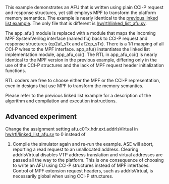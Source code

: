This example demonstrates an AFU that is written using plain CCI-P request and
response structures, yet still employs MPF to transform the platform memory
semantics. The example is nearly identical to the [previous linked list
example](../03b_linked_list). The only file that is different is
[hw/rtl/linked_list_afu.sv](hw/rtl/linked_list_afu.sv).

The app_afu() module is replaced with a module that maps the incoming MPF
SystemVerilog interface (named fiu) back to CCI-P request and response
structures (cp2af_sTx and af2cp_sTx). There is a 1:1 mapping of all CCI-P
wires to the MPF interface. app_afu() instantiates the linked list
implementation module, app_afu_cci(). The RTL in app_afu_cci() is nearly
identical to the MPF version in the previous example, differing only in the
use of the CCI-P structures and the lack of MPF request header initialization
functions.

RTL coders are free to choose either the MPF or the CCI-P representation,
even in designs that use MPF to transform the memory semantics.

Please refer to the previous linked list example for a description of the
algorithm and compilation and execution instructions.


## Advanced experiment

Change the assignment setting afu.c0Tx.hdr.ext.addrIsVirtual in
[hw/rtl/linked_list_afu.sv](hw/rtl/linked_list_afu.sv) to 0 instead of
1. Compile the simulator again and re-run the example. ASE will abort,
reporting a read request to an unallocated address. Clearing addrIsVirtual
disables VTP address translation and virtual addresses are passed all the way
to the platform. This is one consequence of choosing to write an AFU using
CCI-P structures instead of MPF interfaces. Control of MPF extension request
headers, such as addrIsVirtual, is necessarily global when using CCI-P
structures.
